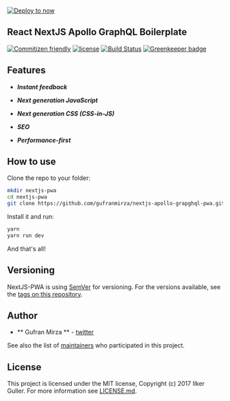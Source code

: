 [![Deploy to now](https://deploy.now.sh/static/button.svg)](https://deploy.now.sh/?repo=https://github.com/gufranmirza/nextjs-apollo-grapghql-pwa)

## React NextJS Apollo GraphQL Boilerplate

[![Commitizen friendly](https://img.shields.io/badge/commitizen-friendly-brightgreen.svg)](http://commitizen.github.io/cz-cli/) [![license](https://img.shields.io/github/license/sly777/ran.svg)]() [![Build Status](https://travis-ci.com/gufranmirza/nextjs-apollo-grapghql-pwa.svg?branch=master)](https://travis-ci.com/gufranmirza/nextjs-apollo-grapghql-pwa) [![Greenkeeper badge](https://badges.greenkeeper.io/gufranmirza/nextjs-apollo-grapghql-pwa.svg)](https://greenkeeper.io/)

## Features

- ***Instant feedback***

- ***Next generation JavaScript***

- ***Next generation CSS (CSS-in-JS)***

- ***SEO***

- ***Performance-first***


## How to use

Clone the repo to your folder:

```bash
mkdir nextjs-pwa
cd nextjs-pwa
git clone https://github.com/gufranmirza/nextjs-apollo-grapghql-pwa.git
```

Install it and run:

```bash
yarn
yarn run dev
```

And that's all!


## Versioning

NextJS-PWA is using [SemVer](http://semver.org/) for versioning. For the versions available, see the [tags on this repository](https://github.com/gufranmirza/nextjs-apollo-grapghql-pwa/tags).

## Author

* ** Gufran Mirza ** - [twitter](https://twitter.com/_imGufran)

See also the list of [maintainers](MAINTAINERS.md) who participated in this project.

## License

This project is licensed under the MIT license, Copyright (c) 2017 Ilker Guller. For more information see [LICENSE.md](LICENSE.md).
